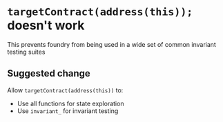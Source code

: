 # `targetContract(address(this));` doesn't work

This prevents foundry from being used in a wide set of common invariant testing suites

## Suggested change

Allow `targetContract(address(this))` to:
- Use all functions for state exploration
- Use `invariant_` for invariant testing